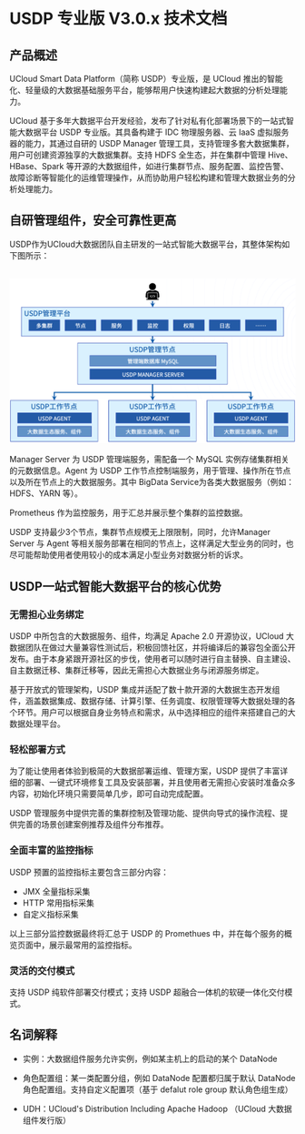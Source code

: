 # USDP 专业版 V3.0.x 技术文档

## 产品概述

UCloud Smart Data Platform（简称 USDP）专业版，是 UCloud 推出的智能化、轻量级的大数据基础服务平台，能够帮用户快速构建起大数据的分析处理能力。

UCloud 基于多年大数据平台开发经验，发布了针对私有化部署场景下的一站式智能大数据平台 USDP 专业版。其具备构建于 IDC 物理服务器、云 IaaS 虚拟服务器的能力，其通过自研的 USDP Manager 管理工具，支持管理多套大数据集群，用户可创建资源独享的大数据集群。支持 HDFS 全生态，并在集群中管理 Hive、HBase、Spark 等开源的大数据组件，如进行集群节点、服务配置、监控告警、故障诊断等智能化的运维管理操作，从而协助用户轻松构建和管理大数据业务的分析处理能力。



## 自研管理组件，安全可靠性更高

USDP作为UCloud大数据团队自主研发的一站式智能大数据平台，其整体架构如下图所示：

​                 ![img](../images/3.0.0-unopened/4031342576.png)        

Manager Server 为 USDP 管理端服务，需配备一个 MySQL 实例存储集群相关的元数据信息。Agent 为 USDP 工作节点控制端服务，用于管理、操作所在节点以及所在节点上的大数据服务。其中 BigData Service为各类大数据服务（例如：HDFS、YARN 等）。

Prometheus 作为监控服务，用于汇总并展示整个集群的监控数据。

USDP 支持最少3个节点，集群节点规模无上限限制，同时，允许Manager Server 与 Agent 等相关服务部署在相同的节点上，这样满足大型业务的同时，也尽可能帮助使用者使用较小的成本满足小型业务对数据分析的诉求。



## **USDP一站式智能大数据平台的核心优势**

### 无需担心业务绑定

USDP 中所包含的大数据服务、组件，均满足 Apache 2.0 开源协议，UCloud 大数据团队在做过大量兼容性测试后，积极回馈社区，并将编译后的兼容包全面公开发布。由于本身紧跟开源社区的步伐，使用者可以随时进行自主替换、自主建设、自主数据迁移、集群迁移等，因此无需担心大数据业务与闭源服务绑定。

基于开放式的管理架构，USDP 集成并适配了数十款开源的大数据生态开发组件，涵盖数据集成、数据存储、计算引擎、任务调度、权限管理等大数据处理的各个环节。用户可以根据自身业务特点和需求，从中选择相应的组件来搭建自己的大数据处理平台。

### 轻松部署方式

为了能让使用者体验到极简的大数据部署运维、管理方案，USDP 提供了丰富详细的部署、一键式环境修复工具及安装部署，并且使用者无需担心安装时准备众多内容，初始化环境只需要简单几步，即可自动完成配置。

USDP 管理服务中提供完善的集群控制及管理功能、提供向导式的操作流程、提供完善的场景创建案例推荐及组件分布推荐。

### 全面丰富的监控指标

USDP 预置的监控指标主要包含三部分内容：

- JMX 全量指标采集
- HTTP 常用指标采集
- 自定义指标采集

以上三部分监控数据最终将汇总于 USDP 的 Promethues 中，并在每个服务的概览页面中，展示最常用的监控指标。

### 灵活的交付模式

支持 USDP 纯软件部署交付模式；支持 USDP 超融合一体机的软硬一体化交付模式。

## 名词解释

- 实例：大数据组件服务允许实例，例如某主机上的启动的某个 DataNode
- 角色配置组：某一类配置分组，例如 DataNode 配置都归属于默认 DataNode 角色配置组。支持自定义配置项（基于 defalut role group 默认角色组生成）

- UDH：UCloud's Distribution Including Apache Hadoop （UCloud 大数据组件发行版）
